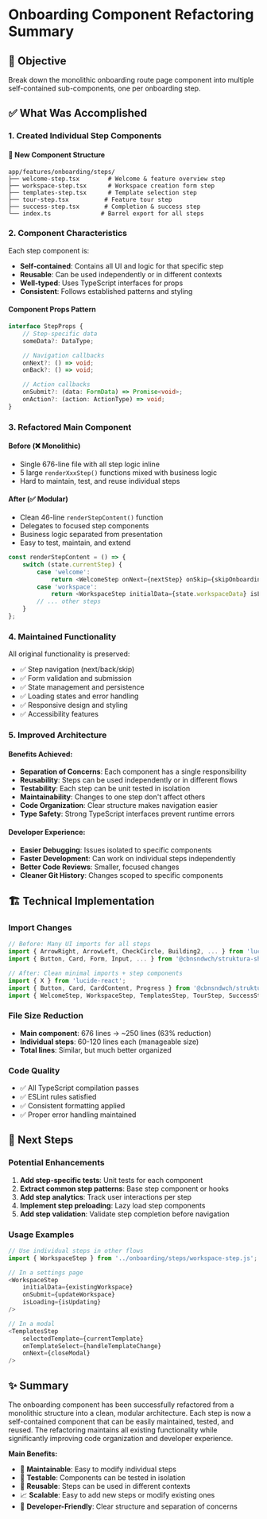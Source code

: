 # Onboarding Component Refactoring Summary

## 🎯 Objective

Break down the monolithic onboarding route page component into multiple self-contained sub-components, one per onboarding step.

## ✅ What Was Accomplished

### 1. Created Individual Step Components

#### 📁 New Component Structure

```
app/features/onboarding/steps/
├── welcome-step.tsx        # Welcome & feature overview step
├── workspace-step.tsx      # Workspace creation form step
├── templates-step.tsx      # Template selection step
├── tour-step.tsx          # Feature tour step
├── success-step.tsx       # Completion & success step
└── index.ts              # Barrel export for all steps
```

### 2. Component Characteristics

Each step component is:

- **Self-contained**: Contains all UI and logic for that specific step
- **Reusable**: Can be used independently or in different contexts
- **Well-typed**: Uses TypeScript interfaces for props
- **Consistent**: Follows established patterns and styling

#### Component Props Pattern

```typescript
interface StepProps {
    // Step-specific data
    someData?: DataType;

    // Navigation callbacks
    onNext?: () => void;
    onBack?: () => void;

    // Action callbacks
    onSubmit?: (data: FormData) => Promise<void>;
    onAction?: (action: ActionType) => void;
}
```

### 3. Refactored Main Component

#### Before (❌ Monolithic)

- Single 676-line file with all step logic inline
- 5 large `renderXxxStep()` functions mixed with business logic
- Hard to maintain, test, and reuse individual steps

#### After (✅ Modular)

- Clean 46-line `renderStepContent()` function
- Delegates to focused step components
- Business logic separated from presentation
- Easy to test, maintain, and extend

```typescript
const renderStepContent = () => {
    switch (state.currentStep) {
        case 'welcome':
            return <WelcomeStep onNext={nextStep} onSkip={skipOnboarding} />;
        case 'workspace':
            return <WorkspaceStep initialData={state.workspaceData} isLoading={isLoading} onSubmit={handleWorkspaceSubmit} onBack={prevStep} />;
        // ... other steps
    }
};
```

### 4. Maintained Functionality

All original functionality is preserved:

- ✅ Step navigation (next/back/skip)
- ✅ Form validation and submission
- ✅ State management and persistence
- ✅ Loading states and error handling
- ✅ Responsive design and styling
- ✅ Accessibility features

### 5. Improved Architecture

#### Benefits Achieved:

- **Separation of Concerns**: Each component has a single responsibility
- **Reusability**: Steps can be used independently or in different flows
- **Testability**: Each step can be unit tested in isolation
- **Maintainability**: Changes to one step don't affect others
- **Code Organization**: Clear structure makes navigation easier
- **Type Safety**: Strong TypeScript interfaces prevent runtime errors

#### Developer Experience:

- **Easier Debugging**: Issues isolated to specific components
- **Faster Development**: Can work on individual steps independently
- **Better Code Reviews**: Smaller, focused changes
- **Cleaner Git History**: Changes scoped to specific components

## 🏗 Technical Implementation

### Import Changes

```typescript
// Before: Many UI imports for all steps
import { ArrowRight, ArrowLeft, CheckCircle, Building2, ... } from 'lucide-react';
import { Button, Card, Form, Input, ... } from '@cbnsndwch/struktura-shared-ui';

// After: Clean minimal imports + step components
import { X } from 'lucide-react';
import { Button, Card, CardContent, Progress } from '@cbnsndwch/struktura-shared-ui';
import { WelcomeStep, WorkspaceStep, TemplatesStep, TourStep, SuccessStep } from './steps/index.js';
```

### File Size Reduction

- **Main component**: 676 lines → ~250 lines (63% reduction)
- **Individual steps**: 60-120 lines each (manageable size)
- **Total lines**: Similar, but much better organized

### Code Quality

- ✅ All TypeScript compilation passes
- ✅ ESLint rules satisfied
- ✅ Consistent formatting applied
- ✅ Proper error handling maintained

## 🚀 Next Steps

### Potential Enhancements

1. **Add step-specific tests**: Unit tests for each component
2. **Extract common step patterns**: Base step component or hooks
3. **Add step analytics**: Track user interactions per step
4. **Implement step preloading**: Lazy load step components
5. **Add step validation**: Validate step completion before navigation

### Usage Examples

```typescript
// Use individual steps in other flows
import { WorkspaceStep } from '../onboarding/steps/workspace-step.js';

// In a settings page
<WorkspaceStep
    initialData={existingWorkspace}
    onSubmit={updateWorkspace}
    isLoading={isUpdating}
/>

// In a modal
<TemplatesStep
    selectedTemplate={currentTemplate}
    onTemplateSelect={handleTemplateChange}
    onNext={closeModal}
/>
```

## ✨ Summary

The onboarding component has been successfully refactored from a monolithic structure into a clean, modular architecture. Each step is now a self-contained component that can be easily maintained, tested, and reused. The refactoring maintains all existing functionality while significantly improving code organization and developer experience.

**Main Benefits:**

- 🔧 **Maintainable**: Easy to modify individual steps
- 🧪 **Testable**: Components can be tested in isolation
- 🔄 **Reusable**: Steps can be used in different contexts
- 📈 **Scalable**: Easy to add new steps or modify existing ones
- 👥 **Developer-Friendly**: Clear structure and separation of concerns
